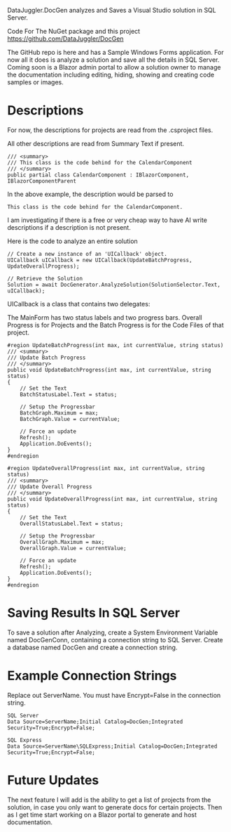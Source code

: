 ﻿DataJuggler.DocGen analyzes and Saves a Visual Studio solution in SQL Server.

Code For The NuGet package and this project
https://github.com/DataJuggler/DocGen

The GitHub repo is here and has a Sample Windows Forms application. For now all it does
is analyze a solution and save all the details in SQL Server. Coming soon is a Blazor admin portal 
to allow a solution owner to manage the documentation including editing, hiding, showing and
creating code samples or images.

# Descriptions
For now, the descriptions for projects are read from the .csproject files.

All other descriptions are read from Summary Text if present.

    /// <summary>
    /// This class is the code behind for the CalendarComponent
    /// </summary>
    public partial class CalendarComponent : IBlazorComponent, IBlazorComponentParent

In the above example, the description would be parsed to 

    This class is the code behind for the CalendarComponent.

I am investigating if there is a free or very cheap way to have AI write descriptions if a description is not present.

Here is the code to analyze an entire solution

    // Create a new instance of an 'UICallback' object.
    UICallback uICallback = new UICallback(UpdateBatchProgress, UpdateOverallProgress);
    
    // Retrieve the Solution
    Solution = await DocGenerator.AnalyzeSolution(SolutionSelector.Text, uICallback);

UICallback is a class that contains two delegates:

The MainForm has two status labels and two progress bars. Overall Progress is for Projects and
the Batch Progress is for the Code Files of that project.

    #region UpdateBatchProgress(int max, int currentValue, string status)
    /// <summary>
    /// Update Batch Progress
    /// </summary>
    public void UpdateBatchProgress(int max, int currentValue, string status)
    {
        // Set the Text
        BatchStatusLabel.Text = status;
        
        // Setup the Progressbar
        BatchGraph.Maximum = max;
        BatchGraph.Value = currentValue;
        
        // Force an update
        Refresh();
        Application.DoEvents();
    }
    #endregion
    
    #region UpdateOverallProgress(int max, int currentValue, string status)
    /// <summary>
    /// Update Overall Progress
    /// </summary>
    public void UpdateOverallProgress(int max, int currentValue, string status)
    {
        // Set the Text
        OverallStatusLabel.Text = status;
        
        // Setup the Progressbar
        OverallGraph.Maximum = max;
        OverallGraph.Value = currentValue;
        
        // Force an update
        Refresh();
        Application.DoEvents();
    }
    #endregion

# Saving Results In SQL Server
To save a solution after Analyzing, create a System Environment Variable named DocGenConn, containing
a connection string to SQL Server. Create a database named DocGen and create a connection string.

# Example Connection Strings
 Replace out ServerName. You must have Encrypt=False in the connection string.

    SQL Server
    Data Source=ServerName;Initial Catalog=DocGen;Integrated Security=True;Encrypt=False;

	SQL Express
    Data Source=ServerName\SQLExpress;Initial Catalog=DocGen;Integrated Security=True;Encrypt=False;

# Future Updates
The next feature I will add is the ability to get a list of projects from the solution, in case you only want to generate
docs for certain projects. Then as I get time start working on a Blazor portal to generate and host documentation.

